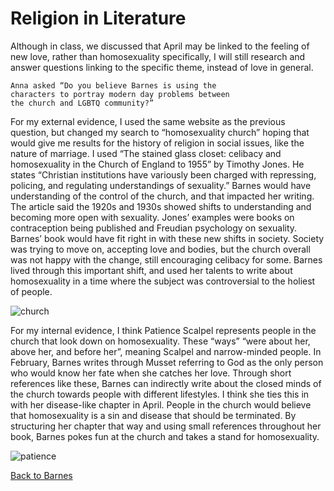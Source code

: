 # Religion in Literature

Although in class, we discussed that April may be linked to the feeling of new love, 
rather than homosexuality specifically, I will still research and answer questions
linking to the specific theme, instead of love in general. 


    Anna asked “Do you believe Barnes is using the 
    characters to portray modern day problems between
    the church and LGBTQ community?”  
  
For my external evidence, I used the same website as the previous question, 
  but changed my search to “homosexuality church” hoping that would give me results 
  for the history of religion in social issues, like the nature of marriage. I used 
  “The stained glass closet: celibacy and homosexuality in the Church of England to
  1955” by Timothy Jones. He states “Christian institutions have variously been charged 
  with repressing, policing, and regulating understandings of sexuality.” Barnes would
  have understanding of the control of the church, and that impacted her writing. The 
  article said the 1920s and 1930s showed shifts to understanding and becoming more open 
  with sexuality. Jones’ examples were books on contraception being published and Freudian 
  psychology on sexuality. Barnes’ book would have fit right in with these new shifts in society. 
  Society was trying to move on, accepting love and bodies, but the church overall was not
  happy with the change, still encouraging celibacy for some. Barnes lived through this 
  important shift, and used her talents to write about homosexuality in a time where the 
  subject was controversial to the holiest of people.
  
  ![church](http://www.clipartbest.com/cliparts/MKc/j9K/MKcj9KjTq.gif) 
  
For my internal evidence, I think Patience Scalpel represents people in the church that 
  look down on homosexuality. These “ways” “were about her, above her, and before her”, 
  meaning Scalpel and narrow-minded people. In February, Barnes writes through Musset
  referring to God as the only person who would know her fate when she catches her love. 
  Through short references like these, Barnes can indirectly write about the closed minds 
  of the church towards people with different lifestyles. I think she ties this in with
  her disease-like chapter in April. People in the church would believe that homosexuality 
  is a sin and disease that should be terminated. By structuring her chapter that way and 
  using small references throughout her book, Barnes pokes fun at the church and takes a 
  stand for homosexuality. 

![patience](http://les.women.it//ladies/13x.gif)

[Back to Barnes](/barnes/)

